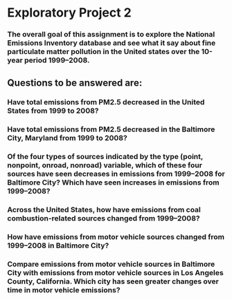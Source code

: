 # Exploratory Project 2

### The overall goal of this assignment is to explore the National Emissions Inventory database and see what it say about fine particulate matter pollution in the United states over the 10-year period 1999–2008.

## Questions to be answered are:

### Have total emissions from PM2.5 decreased in the United States from 1999 to 2008? 

### Have total emissions from PM2.5 decreased in the Baltimore City, Maryland from 1999 to 2008? 

### Of the four types of sources indicated by the type (point, nonpoint, onroad, nonroad) variable, which of these four sources have seen decreases in emissions from 1999–2008 for Baltimore City? Which have seen increases in emissions from 1999–2008? 

### Across the United States, how have emissions from coal combustion-related sources changed from 1999–2008?

### How have emissions from motor vehicle sources changed from 1999–2008 in Baltimore City?

### Compare emissions from motor vehicle sources in Baltimore City with emissions from motor vehicle sources in Los Angeles County, California. Which city has seen greater changes over time in motor vehicle emissions?

